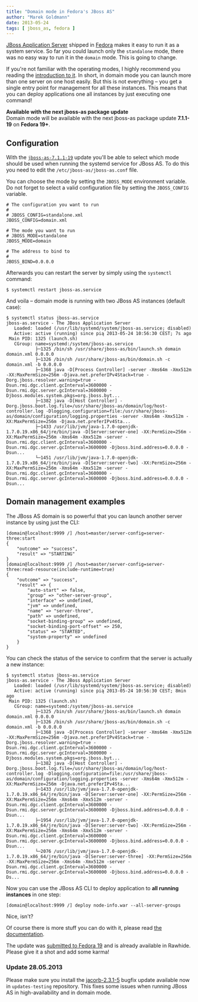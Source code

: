 ```yaml
---
title: "Domain mode in Fedora's JBoss AS"
author: "Marek Goldmann"
date: 2013-05-24
tags: [ jboss_as, fedora ]
---
```


[JBoss Application Server](http://www.jboss.org/jbossas) shipped in
[Fedora](https://fedoraproject.org/) makes it easy to run it as a system
service. So far you could launch only the `standalone` mode, there was no easy
way to run it in the `domain` mode. This is going to change.

If you're not familiar with the operating modes, I highly recommend you reading
the [introduction to
it](https://docs.jboss.org/author/display/AS71/Operating+modes). In short, in
domain mode you can launch more than one server on one host easily. But this
is not everything &#8211; you get a single entry point for management for all
these instances. This means that you can deploy applications one all instances
by just executing one command!

<div class="alert alert-info"><strong>Available with the next jboss-as package update</strong><br/>Domain mode will be available with the next jboss-as package update <strong>7.1.1-19</strong> on <strong>Fedora 19+</strong>.</div>

## Configuration

With the
[`jboss-as-7.1.1-19`](https://admin.fedoraproject.org/updates/jboss-as-7.1.1-19.fc19)
update you'll be able to select which mode should be used when running the
systemd service for JBoss AS. To do this you need to edit the
`/etc/jboss-as/jboss-as.conf` file.

You can choose the mode by setting the `JBOSS_MODE` environment variable. Do
not forget to select a valid configuration file by setting the `JBOSS_CONFIG`
variable.

    # The configuration you want to run
    #
    # JBOSS_CONFIG=standalone.xml
    JBOSS_CONFIG=domain.xml

    # The mode you want to run
    # JBOSS_MODE=standalone
    JBOSS_MODE=domain

    # The address to bind to
    #
    JBOSS_BIND=0.0.0.0

Afterwards you can restart the server by simply using the `systemctl` command:

    $ systemctl restart jboss-as.service

And voila &#8211; domain mode is running with two JBoss AS instances (default case):

    $ systemctl status jboss-as.service
    jboss-as.service - The JBoss Application Server
       Loaded: loaded (/usr/lib/systemd/system/jboss-as.service; disabled)
       Active: active (running) since pią 2013-05-24 10:56:30 CEST; 7s ago
     Main PID: 1325 (launch.sh)
       CGroup: name=systemd:/system/jboss-as.service
               ├─1325 /bin/sh /usr/share/jboss-as/bin/launch.sh domain domain.xml 0.0.0.0
               ├─1326 /bin/sh /usr/share/jboss-as/bin/domain.sh -c domain.xml -b 0.0.0.0
               ├─1368 java -D[Process Controller] -server -Xms64m -Xmx512m -XX:MaxPermSize=256m -Djava.net.preferIPv4Stack=true -Dorg.jboss.resolver.warning=true -Dsun.rmi.dgc.client.gcInterval=3600000 -Dsun.rmi.dgc.server.gcInterval=3600000 -Djboss.modules.system.pkgs=org.jboss.byt...
               ├─1382 java -D[Host Controller] -Dorg.jboss.boot.log.file=/usr/share/jboss-as/domain/log/host-controller.log -Dlogging.configuration=file:/usr/share/jboss-as/domain/configuration/logging.properties -server -Xms64m -Xmx512m -XX:MaxPermSize=256m -Djava.net.preferIPv4Sta...
               ├─1433 /usr/lib/jvm/java-1.7.0-openjdk-1.7.0.19.x86_64/jre/bin/java -D[Server:server-one] -XX:PermSize=256m -XX:MaxPermSize=256m -Xms64m -Xmx512m -server -Dsun.rmi.dgc.client.gcInterval=3600000 -Dsun.rmi.dgc.server.gcInterval=3600000 -Djboss.bind.address=0.0.0.0 -Dsun...
               └─1451 /usr/lib/jvm/java-1.7.0-openjdk-1.7.0.19.x86_64/jre/bin/java -D[Server:server-two] -XX:PermSize=256m -XX:MaxPermSize=256m -Xms64m -Xmx512m -server -Dsun.rmi.dgc.client.gcInterval=3600000 -Dsun.rmi.dgc.server.gcInterval=3600000 -Djboss.bind.address=0.0.0.0 -Dsun...


## Domain management examples

The JBoss AS domain is so powerful that you can launch another server instance by using just the CLI:

    [domain@localhost:9999 /] /host=master/server-config=server-three:start
    {
        "outcome" => "success",
        "result" => "STARTING"
    }
    [domain@localhost:9999 /] /host=master/server-config=server-three:read-resource(include-runtime=true)
    {
        "outcome" => "success",
        "result" => {
            "auto-start" => false,
            "group" => "other-server-group",
            "interface" => undefined,
            "jvm" => undefined,
            "name" => "server-three",
            "path" => undefined,
            "socket-binding-group" => undefined,
            "socket-binding-port-offset" => 250,
            "status" => "STARTED",
            "system-property" => undefined
        }
    }

You can check the status of the service to confirm that the server is actually a new instance:

    $ systemctl status jboss-as.service
    jboss-as.service - The JBoss Application Server
       Loaded: loaded (/usr/lib/systemd/system/jboss-as.service; disabled)
       Active: active (running) since pią 2013-05-24 10:56:30 CEST; 8min ago
     Main PID: 1325 (launch.sh)
       CGroup: name=systemd:/system/jboss-as.service
               ├─1325 /bin/sh /usr/share/jboss-as/bin/launch.sh domain domain.xml 0.0.0.0
               ├─1326 /bin/sh /usr/share/jboss-as/bin/domain.sh -c domain.xml -b 0.0.0.0
               ├─1368 java -D[Process Controller] -server -Xms64m -Xmx512m -XX:MaxPermSize=256m -Djava.net.preferIPv4Stack=true -Dorg.jboss.resolver.warning=true -Dsun.rmi.dgc.client.gcInterval=3600000 -Dsun.rmi.dgc.server.gcInterval=3600000 -Djboss.modules.system.pkgs=org.jboss.byt...
               ├─1382 java -D[Host Controller] -Dorg.jboss.boot.log.file=/usr/share/jboss-as/domain/log/host-controller.log -Dlogging.configuration=file:/usr/share/jboss-as/domain/configuration/logging.properties -server -Xms64m -Xmx512m -XX:MaxPermSize=256m -Djava.net.preferIPv4Sta...
               ├─1433 /usr/lib/jvm/java-1.7.0-openjdk-1.7.0.19.x86_64/jre/bin/java -D[Server:server-one] -XX:PermSize=256m -XX:MaxPermSize=256m -Xms64m -Xmx512m -server -Dsun.rmi.dgc.client.gcInterval=3600000 -Dsun.rmi.dgc.server.gcInterval=3600000 -Djboss.bind.address=0.0.0.0 -Dsun...
               ├─1954 /usr/lib/jvm/java-1.7.0-openjdk-1.7.0.19.x86_64/jre/bin/java -D[Server:server-two] -XX:PermSize=256m -XX:MaxPermSize=256m -Xms64m -Xmx512m -server -Dsun.rmi.dgc.client.gcInterval=3600000 -Dsun.rmi.dgc.server.gcInterval=3600000 -Djboss.bind.address=0.0.0.0 -Dsun...
               └─2076 /usr/lib/jvm/java-1.7.0-openjdk-1.7.0.19.x86_64/jre/bin/java -D[Server:server-three] -XX:PermSize=256m -XX:MaxPermSize=256m -Xms64m -Xmx512m -server -Dsun.rmi.dgc.client.gcInterval=3600000 -Dsun.rmi.dgc.server.gcInterval=3600000 -Djboss.bind.address=0.0.0.0 -Ds...

Now you can use the JBoss AS CLI to deploy application to **all running instances** in one step:

    [domain@localhost:9999 /] deploy node-info.war --all-server-groups

Nice, isn't?

Of course there is more stuff you can do with it, please read [the
documentation](https://docs.jboss.org/author/display/AS71/Admin+Guide).

The update was [submitted to Fedora
19](https://admin.fedoraproject.org/updates/jboss-as-7.1.1-19.fc19) and is
already available in Rawhide. Please give it a shot and add some karma!

### Update 28.05.2013

Please make sure you install the
[jacorb-2.3.1-5](https://admin.fedoraproject.org/updates/FEDORA-2013-9359)
bugfix update available now in `updates-testing` repository. This fixes some
issues when running JBoss AS in high-availability and in domain mode.
